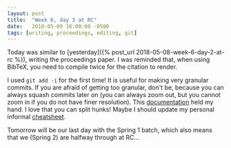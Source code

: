 ```yaml
---
layout: post
title:  "Week 6, day 3 at RC"
date:   2018-05-09 16:00:00 -0500
tags: [writing, proceedings, editing, git]
---
```

Today was similar to [yesterday]({% post_url 2018-05-08-week-6-day-2-at-rc %}),
writing the proceedings paper. I was reminded that, when using BibTeX, you
need to compile twice for the citation to render.

I used `git add -i` for the first time! It is useful for making very granular
commits. If you are afraid of getting too granular, don't be, because you can
always squash commits later on (you can always zoom out, but you cannot zoom in
if you do not have finer resolution). This
[documentation](https://git-scm.com/book/en/v2/Git-Tools-Interactive-Staging)
held my hand. I love that you can split hunks! Maybe I should update my
personal informal
[cheatsheet](https://gist.github.com/mkcor/5733a25575bf0ca61d4947d9837bb43f).

Tomorrow will be our last day with the Spring 1 batch, which also means that we
(Spring 2) are halfway through at RC...
